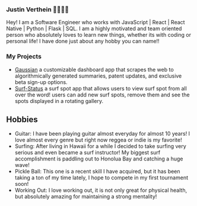 ### Justin Verthein 🌊🏄🏼‍♂️

Hey! I am a Software Engineer who works with JavaScript | React | React Native | Python | Flask | SQL.
I am a highly motivated and team oriented person who absolutely loves to learn new things, whether its with coding or personal life! I have done just about any hobby you can name!!

### My Projects 

- [Gaussian](https://github.com/Jvertt/Guassian) a customizable dashboard app that scrapes the web to algorithmically generated summaries, patent updates, and exclusive beta sign-up options.
- [Surf-Status](https://github.com/Jvertt/surf-status) a surf spot app that allows users to view surf spot from all over the word! users can add new surf spots, remove them and see the spots displayed in a rotating gallery.

## Hobbies

- Guitar: I have been playing guitar almost everyday for almost 10 years! I love almost every genre but right now reggea or indie is my favorite!
- Surfing: After living in Hawaii for a while I decided to take surfing very serious and even became a surf instructor! My biggest surf accomplishment is paddling out to Honolua Bay and catching a huge wave!
- Pickle Ball: This one is a recent skill I have acquired, but it has been taking a ton of my time lately, I hope to compete in my first tournament soon!
- Working Out: I love working out, it is not only great for physical health, but absolutely amazing for maintaining a strong mentality!
